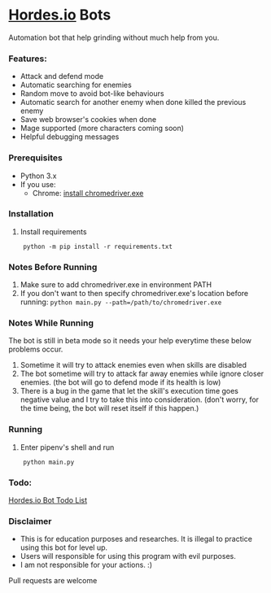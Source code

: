 # [Hordes.io](https://hordes.io) Bots
Automation bot that help grinding without much help from you.

### Features:
- Attack and defend mode
- Automatic searching for enemies
- Random move to avoid bot-like behaviours
- Automatic search for another enemy when done killed the previous enemy
- Save web browser's cookies when done 
- Mage supported (more characters coming soon)
- Helpful debugging messages

### Prerequisites
- Python 3.x
- If you use:
    - Chrome: [install chromedriver.exe](https://github.com/SeleniumHQ/selenium/wiki/ChromeDriver#quick-installation)

### Installation
1) Install requirements
```
    python -m pip install -r requirements.txt
```

### Notes Before Running
1) Make sure to add chromedriver.exe in environment PATH
2) If you don't want to then specify chromedriver.exe's location before running: `python main.py --path=/path/to/chromedriver.exe`

### Notes While Running 
The bot is still in beta mode so it needs your help everytime these below problems occur.
1) Sometime it will try to attack enemies even when skills are disabled 
2) The bot sometime will try to attack far away enemies while ignore closer enemies. (the bot will go to defend mode if its health is low)
3) There is a bug in the game that let the skill's execution time goes negative value and I try to take this into consideration. (don't worry, for the time being, the bot will reset itself if this happen.)

### Running
1) Enter pipenv's shell and run
```
    python main.py
```

### Todo:
[Hordes.io Bot Todo List](https://github.com/TopKeingt/hordes.io-bots/projects/1)

### Disclaimer
- This is for education purposes and researches. It is illegal to practice using this bot for level up.
- Users will responsible for using this program with evil purposes.
- I am not responsible for your actions. :) 


Pull requests are welcome
